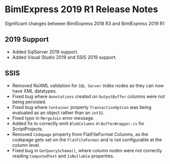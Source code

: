 # BimlExpress 2019 R1 Release Notes

Significant changes between BimlExpress 2018 R3 and BimlExpress 2019 R1

## 2019 Support
* Added SqlServer 2019 support. 
* Added Visual Studio 2019 and SSIS 2019 support. 

## SSIS

* Removed NoXML validation for `SQL Server` index nodes as they can now have XML datatypes.
* Fixed bug where `Annotations` created on `OutputBuffer` columns were not being persisted.
* Fixed bug where `Container` property `TransactionOption` was being evaluated as an object rather than an `int32`.
* Fixed typo in `MergeJoin` error message.
* Added fix to correctly emit `BlobColumns` in `BufferWrapper.cs` for ScriptProjects. 
* Removed `Codepage` property from FlatFileFormat Columns, as the codepage gets set on the `FlatFileFormat` and is not configurable at the column level.
* Fixed bug in `GetQuerySchema()`, where column nodes were not correctly reading `ComputedText` and `IsNullable` properties.
